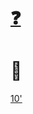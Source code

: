 # [❓](https://etherpad.wikimedia.org/p/bfh-ch-module-eoss)
# 🍵

[10'](https://youtu.be/DcvtwlM1aIE)
